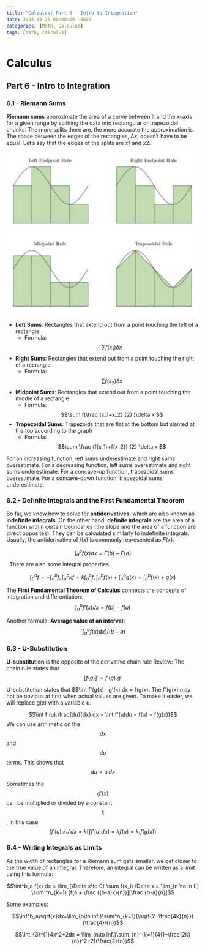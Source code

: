 ```yaml
---
title: "Calculus: Part 6 - Intro to Integration"
date: 2024-06-25 00:00:00 -0600
categories: [Math, Calculus]
tags: [math, calculus]
---
```

<script type="text/javascript" id="MathJax-script" async
  src="https://cdn.jsdelivr.net/npm/mathjax@3/es5/tex-mml-chtml.js">
</script>

# Calculus
## Part 6 -  Intro to Integration

### 6.1 - Riemann Sums
**Riemann sums** approximate the area of a curve between it and the x-axis for a given range by splitting the data into rectangular or trapezoidal chunks. The more splits there are, the more accurate the approximation is. The space between the edges of the rectangles, ∆𝑥, doesn’t have to be equal. Let’s say that the edges of the splits are 𝑥1 and 𝑥2.

![Table](/images/calc-6-graph1.png)

- **Left Sums**: Rectangles that extend out from a point touching the left of a rectangle
    - Formula: $$\sum f(x_1)\delta x$$
- **Right Sums**: Rectangles that extend out from a point touching the right of a rectangle
    - Formula: $$\sum f(x_2)\delta x $$
- **Midpoint Sums**: Rectangles that extend out from a point touching the middle of a rectangle
    - Formula: $$\sum f(\frac {x_1+x_2} {2} )\delta x $$
- **Trapezoidal Sums**: Trapezoids that are flat at the bottom but slanted at the top according to the graph
    - Formula: $$\sum \frac {f(x_1)+f(x_2)} {2} \delta x $$

For an increasing function, left sums underestimate and right sums overestimate. 
For a decreasing function, left sums overestimate and right sums underestimate. 
For a concave-up function, trapezoidal sums overestimate.
For a concave-down function, trapezoidal sums underestimate.

### 6.2 - Definite Integrals and the First Fundamental Theorem
So far, we know how to solve for **antiderivatives**, which are also known as **indefinite integrals**.
On the other hand, **definite integrals** are the area of a function within certain boundaries (the slope and the area of a function are direct opposites). They can be calculated similarly to indefinite integrals. Usually, the antiderivative of 𝑓(𝑥) is commonly represented as 𝐹(𝑥).

$$\int^b_a f(x) dx = F(b) - F(a)$$.
There are also some integral properties.

$$\int^a_b f = -\int^b_a f,\int^b_a kf = k\int^b_a f,\int^b_a f(x) + \int^b_a g(x) = \int^b_a f(x) + g(x)$$

The **First Fundamental Theorem of Calculus** connects the concepts of integration and differentiation:
$$\int^b_a f'(x) dx = f(b) - f(a)$$

Another formula: **Average value of an interval:** $$[\int^b_a f(x) dx]/(b-a)$$

### 6.3 - U-Substitution
**U-substitution** is the opposite of the derivative chain rule
  Review: The chain rule states that $$[f(g)]' = f'(g).g'$$

U-substitution states that $$\int f'(g(x) · g'(x) dx = f(g(x). The f'(g(x) may not be obvious at first
when actual values are given. To make it easier, we will replace g(x) with a variable u.

$$\int f'(u).\frac{du}{dx} dx = \int f'(u)du = f(u) = f(g(x))$$
We can use arthimetic on the $$dx$$ and $$du$$ terms. This shows that $$du = u' dx$$

Sometimes the $$g'(x)$$ can be multiplied or divided by a constant $$k$$, in this case:
$$\int f'(u) . ku' dx = k[\int f'(u)du] = kf(u) = k . f(g(x))$$

### 6.4 - Writing Integrals as Limits
As the width of rectangles for a Riemann sum gets smaller, we get closer to the true value of an integral. Therefore, an integral can be written as a limit using this formula:

$$\int^b_a f(x) dx = \lim_{\Delta x\to 0} \sum f(x_i) \Delta x = \lim_{n \to in f.} \sum ^n_{k=1} [f(a + \frac {(b-a)k}{n})][\frac {b-a}{n}]$$

Some examples:

$$\int^b_a\sqrt{x}dx=\lim_{n\to inf.}\sum^n_{k=1}(\sqrt{2+\frac{4k}{n}})(\frac{4}/{n})$$

$$\int_{3}^{1}4x^2+2dx = \lim_{n\to inf.}\sum_{n}^{k=1}(4(1+\frac{2k}{n})^2+2)(\frac{2}{n})$$
